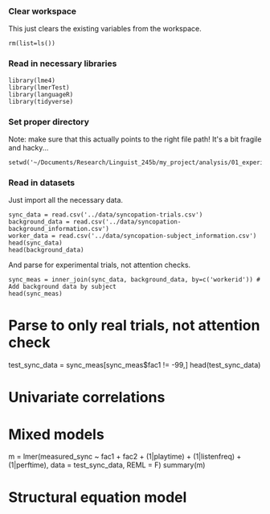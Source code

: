 ### Clear workspace
This just clears the existing variables from the workspace.
```
rm(list=ls())
```

### Read in necessary libraries

```
library(lme4)
library(lmerTest)
library(languageR)
library(tidyverse)
```

### Set proper directory
Note: make sure that this actually points to the right file path! It's a bit fragile and hacky...
```
setwd('~/Documents/Research/Linguist_245b/my_project/analysis/01_experiment/rscripts/')
```

### Read in datasets
Just import all the necessary data.

```
sync_data = read.csv('../data/syncopation-trials.csv')
background_data = read.csv('../data/syncopation-background_information.csv')
worker_data = read.csv('../data/syncopation-subject_information.csv')
head(sync_data)
head(background_data)
```

And parse for experimental trials, not attention checks.
```
sync_meas = inner_join(sync_data, background_data, by=c('workerid')) # Add background data by subject
head(sync_meas)
```

# Parse to only real trials, not attention check
test_sync_data = sync_meas[sync_meas$fac1 != -99,]
head(test_sync_data)

# Univariate correlations


# Mixed models
m = lmer(measured_sync ~ fac1 + fac2 + (1|playtime) + (1|listenfreq) + (1|perftime), data = test_sync_data, REML = F)
summary(m)

# Structural equation model